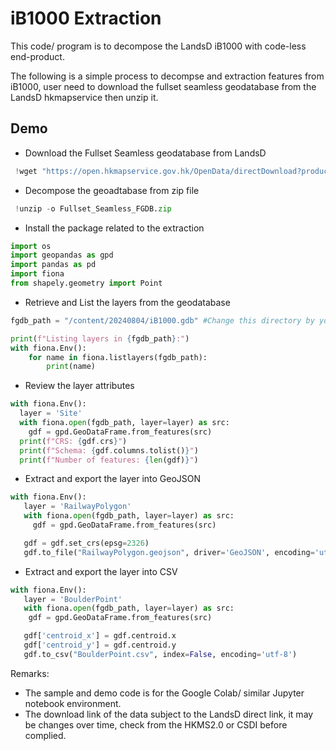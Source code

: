 
# iB1000 Extraction 

This code/ program is to decompose the LandsD iB1000 with code-less end-product.

The following is a simple process to decompse and extraction features from iB1000,  user need to download the fullset seamless geodatabase from the LandsD hkmapservice then unzip it. 
## Demo
- Download the Fullset Seamless geodatabase from LandsD

```python 
 !wget "https://open.hkmapservice.gov.hk/OpenData/directDownload?productName=iB1000&sheetName=Fullset_Seamless&productFormat=FGDB" -O Fullset_Seamless_FGDB.zip
```
- Decompose the geoadtabase from zip file

```python 
 !unzip -o Fullset_Seamless_FGDB.zip
```
- Install the package related to the extraction 
```python 
import os
import geopandas as gpd
import pandas as pd
import fiona
from shapely.geometry import Point
```
- Retrieve and List the layers from the geodatabase
```python 
fgdb_path = "/content/20240804/iB1000.gdb" #Change this directory by your own local IDE 

print(f"Listing layers in {fgdb_path}:")
with fiona.Env():
    for name in fiona.listlayers(fgdb_path):
        print(name)
```
- Review the layer attributes 
```python 
with fiona.Env():
  layer = 'Site'
  with fiona.open(fgdb_path, layer=layer) as src:
    gdf = gpd.GeoDataFrame.from_features(src)
  print(f"CRS: {gdf.crs}")
  print(f"Schema: {gdf.columns.tolist()}")
  print(f"Number of features: {len(gdf)}")
```
- Extract and export the layer into GeoJSON
```python 
with fiona.Env():
   layer = 'RailwayPolygon'
   with fiona.open(fgdb_path, layer=layer) as src:
     gdf = gpd.GeoDataFrame.from_features(src)

   gdf = gdf.set_crs(epsg=2326)
   gdf.to_file("RailwayPolygon.geojson", driver='GeoJSON', encoding='utf-8')
```
- Extract and export the layer into CSV
```python 
with fiona.Env():
   layer = 'BoulderPoint'
   with fiona.open(fgdb_path, layer=layer) as src:
    gdf = gpd.GeoDataFrame.from_features(src)

   gdf['centroid_x'] = gdf.centroid.x
   gdf['centroid_y'] = gdf.centroid.y
   gdf.to_csv("BoulderPoint.csv", index=False, encoding='utf-8')
```

Remarks:
- The sample and demo code is for the Google Colab/ similar Jupyter notebook environment. 
- The download link of the data subject to the LandsD direct link, it may be changes over time, check from the HKMS2.0 or CSDI before complied.
